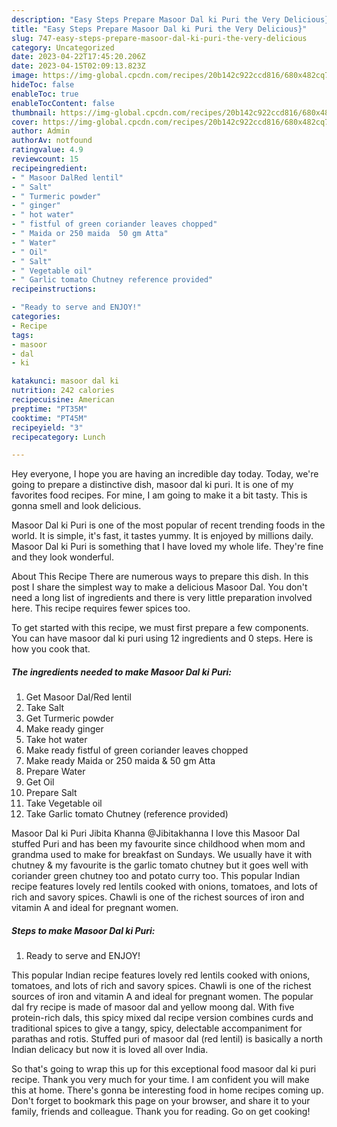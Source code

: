 ```yaml
---
description: "Easy Steps Prepare Masoor Dal ki Puri the Very Delicious}"
title: "Easy Steps Prepare Masoor Dal ki Puri the Very Delicious}"
slug: 747-easy-steps-prepare-masoor-dal-ki-puri-the-very-delicious
category: Uncategorized
date: 2023-04-22T17:45:20.206Z
date: 2023-04-15T02:09:13.823Z
image: https://img-global.cpcdn.com/recipes/20b142c922ccd816/680x482cq70/masoor-dal-ki-puri-recipe-main-photo.jpg
hideToc: false
enableToc: true
enableTocContent: false
thumbnail: https://img-global.cpcdn.com/recipes/20b142c922ccd816/680x482cq70/masoor-dal-ki-puri-recipe-main-photo.jpg
cover: https://img-global.cpcdn.com/recipes/20b142c922ccd816/680x482cq70/masoor-dal-ki-puri-recipe-main-photo.jpg
author: Admin
authorAv: notfound
ratingvalue: 4.9
reviewcount: 15
recipeingredient:
- " Masoor DalRed lentil"
- " Salt"
- " Turmeric powder"
- " ginger"
- " hot water"
- " fistful of green coriander leaves chopped"
- " Maida or 250 maida  50 gm Atta"
- " Water"
- " Oil"
- " Salt"
- " Vegetable oil"
- " Garlic tomato Chutney reference provided"
recipeinstructions:

- "Ready to serve and ENJOY!"
categories:
- Recipe
tags:
- masoor
- dal
- ki

katakunci: masoor dal ki 
nutrition: 242 calories
recipecuisine: American
preptime: "PT35M"
cooktime: "PT45M"
recipeyield: "3"
recipecategory: Lunch

---
```



Hey everyone, I hope you are having an incredible day today. Today, we're going to prepare a distinctive dish, masoor dal ki puri. It is one of my favorites food recipes. For mine, I am going to make it a bit tasty. This is gonna smell and look delicious.

Masoor Dal ki Puri is one of the most popular of recent trending foods in the world. It is simple, it's fast, it tastes yummy. It is enjoyed by millions daily. Masoor Dal ki Puri is something that I have loved my whole life. They're fine and they look wonderful.

About This Recipe There are numerous ways to prepare this dish. In this post I share the simplest way to make a delicious Masoor Dal. You don&#39;t need a long list of ingredients and there is very little preparation involved here. This recipe requires fewer spices too.


To get started with this recipe, we must first prepare a few components. You can have masoor dal ki puri using 12 ingredients and 0 steps. Here is how you cook that.

<!--inarticleads1-->

##### The ingredients needed to make Masoor Dal ki Puri:

1. Get  Masoor Dal/Red lentil
1. Take  Salt
1. Get  Turmeric powder
1. Make ready  ginger
1. Take  hot water
1. Make ready  fistful of green coriander leaves chopped
1. Make ready  Maida or 250 maida &amp; 50 gm Atta
1. Prepare  Water
1. Get  Oil
1. Prepare  Salt
1. Take  Vegetable oil
1. Take  Garlic tomato Chutney (reference provided)


Masoor Dal ki Puri Jibita Khanna @Jibitakhanna I love this Masoor Dal stuffed Puri and has been my favourite since childhood when mom and grandma used to make for breakfast on Sundays. We usually have it with chutney &amp; my favourite is the garlic tomato chutney but it goes well with coriander green chutney too and potato curry too. This popular Indian recipe features lovely red lentils cooked with onions, tomatoes, and lots of rich and savory spices. Chawli is one of the richest sources of iron and vitamin A and ideal for pregnant women. 

<!--inarticleads2-->

##### Steps to make Masoor Dal ki Puri:


1. Ready to serve and ENJOY!

This popular Indian recipe features lovely red lentils cooked with onions, tomatoes, and lots of rich and savory spices. Chawli is one of the richest sources of iron and vitamin A and ideal for pregnant women. The popular dal fry recipe is made of masoor dal and yellow moong dal. With five protein-rich dals, this spicy mixed dal recipe version combines curds and traditional spices to give a tangy, spicy, delectable accompaniment for parathas and rotis. Stuffed puri of masoor dal (red lentil) is basically a north Indian delicacy but now it is loved all over India. 

So that's going to wrap this up for this exceptional food masoor dal ki puri recipe. Thank you very much for your time. I am confident you will make this at home. There's gonna be interesting food in home recipes coming up. Don't forget to bookmark this page on your browser, and share it to your family, friends and colleague. Thank you for reading. Go on get cooking!

